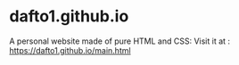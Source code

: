 # dafto1.github.io
A personal website made of pure HTML and CSS: 
Visit it at : https://dafto1.github.io/main.html
